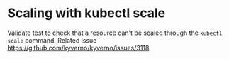 # Scaling with kubectl scale

Validate test to check that a resource can't be scaled through the `kubectl scale` command. Related issue https://github.com/kyverno/kyverno/issues/3118